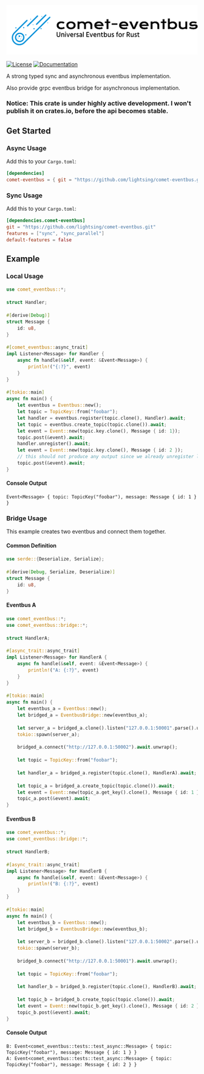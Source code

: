 <img src=".github/comet-eventbus.svg" alt="comet-eventbus" />

[![License](https://img.shields.io/badge/license-MIT_OR_Apache--2.0-blue.svg)](
https://github.com/lightsing/comet-eventbus#license)
[![Documentation](https://img.shields.io/badge/docs-latest-green)](
https://lightsing.github.io/comet-eventbus/comet_eventbus/index.html)

A strong typed sync and asynchronous eventbus implementation.

Also provide grpc eventbus bridge for asynchronous implementation.

### Notice: This crate is under highly active development. I won't publish it on crates.io, before the api becomes stable.

## Get Started

### Async Usage
Add this to your `Cargo.toml`:
```toml
[dependencies]
comet-eventbus = { git = "https://github.com/lightsing/comet-eventbus.git" }
```

### Sync Usage
Add this to your `Cargo.toml`:
```toml
[dependencies.comet-eventbus]
git = "https://github.com/lightsing/comet-eventbus.git"
features = ["sync", "sync_parallel"]
default-features = false
```

## Example

### Local Usage

```rust
use comet_eventbus::*;

struct Handler;

#[derive(Debug)]
struct Message {
    id: u8,
}

#[comet_eventbus::async_trait]
impl Listener<Message> for Handler {
    async fn handle(&self, event: &Event<Message>) {
        println!("{:?}", event)
    }
}

#[tokio::main]
async fn main() {
    let eventbus = Eventbus::new();
    let topic = TopicKey::from("foobar");
    let handler = eventbus.register(topic.clone(), Handler).await;
    let topic = eventbus.create_topic(topic.clone()).await;
    let event = Event::new(topic.key.clone(), Message { id: 1});
    topic.post(&event).await;
    handler.unregister().await;
    let event = Event::new(topic.key.clone(), Message { id: 2 });
    // this should not produce any output since we already unregister listener
    topic.post(&event).await;
}
```

#### Console Output
```
Event<Message> { topic: TopicKey("foobar"), message: Message { id: 1 } }
```

### Bridge Usage

This example creates two eventbus and connect them together.

#### Common Definition
```rust
use serde::{Deserialize, Serialize};

#[derive(Debug, Serialize, Deserialize)]
struct Message {
    id: u8,
}
```

#### Eventbus A
```rust
use comet_eventbus::*;
use comet_eventbus::bridge::*;

struct HandlerA;

#[async_trait::async_trait]
impl Listener<Message> for HandlerA {
    async fn handle(&self, event: &Event<Message>) {
        println!("A: {:?}", event)
    }
}

#[tokio::main]
async fn main() {
    let eventbus_a = Eventbus::new();
    let bridged_a = EventbusBridge::new(eventbus_a);

    let server_a = bridged_a.clone().listen("127.0.0.1:50001".parse().unwrap());
    tokio::spawn(server_a);

    bridged_a.connect("http://127.0.0.1:50002").await.unwrap();

    let topic = TopicKey::from("foobar");

    let handler_a = bridged_a.register(topic.clone(), HandlerA).await;

    let topic_a = bridged_a.create_topic(topic.clone()).await;
    let event = Event::new(topic_a.get_key().clone(), Message { id: 1 });
    topic_a.post(&event).await;
}
```

#### Eventbus B
```rust
use comet_eventbus::*;
use comet_eventbus::bridge::*;

struct HandlerB;

#[async_trait::async_trait]
impl Listener<Message> for HandlerB {
    async fn handle(&self, event: &Event<Message>) {
        println!("B: {:?}", event)
    }
}

#[tokio::main]
async fn main() {
    let eventbus_b = Eventbus::new();
    let bridged_b = EventbusBridge::new(eventbus_b);

    let server_b = bridged_b.clone().listen("127.0.0.1:50002".parse().unwrap());
    tokio::spawn(server_b);

    bridged_b.connect("http://127.0.0.1:50001").await.unwrap();

    let topic = TopicKey::from("foobar");

    let handler_b = bridged_b.register(topic.clone(), HandlerB).await;

    let topic_b = bridged_b.create_topic(topic.clone()).await;
    let event = Event::new(topic_b.get_key().clone(), Message { id: 2 });
    topic_b.post(&event).await;
}
```

#### Console Output
```
B: Event<comet_eventbus::tests::test_async::Message> { topic: TopicKey("foobar"), message: Message { id: 1 } }
A: Event<comet_eventbus::tests::test_async::Message> { topic: TopicKey("foobar"), message: Message { id: 2 } }
```